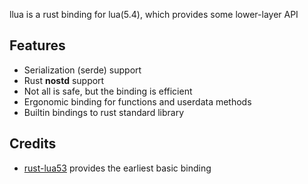 
llua is a rust binding for lua(5.4), which provides some lower-layer API

## Features

- Serialization (serde) support
- Rust **nostd** support
- Not all is safe, but the binding is efficient
- Ergonomic binding for functions and userdata methods
- Builtin bindings to rust standard library

## Credits

- [rust-lua53](https://github.com/jcmoyer/rust-lua53) provides the earliest basic binding